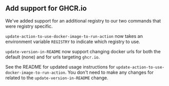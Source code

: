 ## Add support for GHCR.io

We've added support for an additional registry to our two commands that were registry specific.

`update-action-to-use-docker-image-to-run-action` now takes an environment variable `REGISTRY` to indicate which registry to use.

`update-version-in-README` now support changing docker urls for both the default (none) and for urls targeting `ghcr.io`.

See the README for updated usage instructions for `update-action-to-use-docker-image-to-run-action`. You don't need to make any changes for related to the `update-version-in-README` change.
